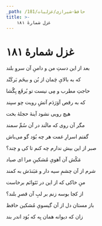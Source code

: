```yaml
---
_path: /حافظ-شیرازی/غزلیات/181
title: >-
    غزل شمارهٔ ۱۸۱
---
```

# غزل شمارهٔ ۱۸۱

<div class="b" id="bn1"><div class="m1"><p>بعد از این دستِ من و دامنِ آن سروِ بلند</p></div>
<div class="m2"><p>که به بالایِ چَمان از بُن و بیخَم بَرکَنْد</p></div></div>
<div class="b" id="bn2"><div class="m1"><p>حاجتِ مطرب و مِی نیست تو بُرقَع بِگُشا</p></div>
<div class="m2"><p>که به رقص آوَرَدَم آتشِ رویت چو سپند</p></div></div>
<div class="b" id="bn3"><div class="m1"><p>هیچ رویی نشود آینهٔ حجلهٔ بخت</p></div>
<div class="m2"><p>مگر آن روی که مالَند در آن سُمِّ سمند</p></div></div>
<div class="b" id="bn4"><div class="m1"><p>گفتم اسرارِ غمت هر چه بُوَد گو می‌باش</p></div>
<div class="m2"><p>صبر از این بیش ندارم چه کنم تا کی و چند؟</p></div></div>
<div class="b" id="bn5"><div class="m1"><p>مَکُش آن آهویِ مُشکینِ مرا ای صیاد</p></div>
<div class="m2"><p>شرم از آن چشمِ سیه دار و مَبَندَش به کمند</p></div></div>
<div class="b" id="bn6"><div class="m1"><p>منِ خاکی که از این در نَتَوانَم برخاست</p></div>
<div class="m2"><p>از کجا بوسه زنم بر لبِ آن قصرِ بلند؟</p></div></div>
<div class="b" id="bn7"><div class="m1"><p>باز مستان دل از آن گیسویِ مُشکین حافظ</p></div>
<div class="m2"><p>زان که دیوانه همان بِه که بُوَد اندر بند</p></div></div>
